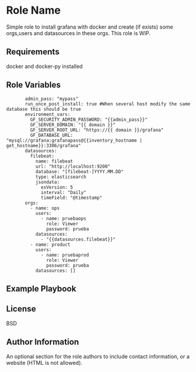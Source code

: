 Role Name
=========

Simple role to install grafana with docker and create (if exists) some orgs,users and datasources in these orgs. This role is WIP.

Requirements
------------

docker and docker-py installed

Role Variables
--------------

```
       admin_pass: "mypass"
       run_once_post_install: true #When several host modify the same database this should be true
       environment_vars:
         GF_SECURITY_ADMIN_PASSWORD: "{{admin_pass}}"
         GF_SERVER_DOMAIN: "{{ domain }}"
         GF_SERVER_ROOT_URL: "https://{{ domain }}/grafana"
         GF_DATABASE_URL: "mysql://grafana:grafanapass@{{inventory_hostname | get_hostname}}:3306/grafana"
       datasources:
         filebeat:
           name: filebeat
           url: "http://localhost:9200"
           database: "[filebeat-]YYYY.MM.DD"
           type: elasticsearch
           jsondata:
             esVersion: 5
             interval: "Daily"
             timeField: "@timestamp"
       orgs:
         - name: ops
           users:
             - name: pruebaops
               role: Viewer
               password: prueba
           datasources:
             - "{{datasources.filebeat}}"
         - name: product
           users:
             - name: pruebaprod
               role: Viewer
               password: prueba
           datasources: []

```

Example Playbook
----------------


License
-------

BSD

Author Information
------------------

An optional section for the role authors to include contact information, or a website (HTML is not allowed).
